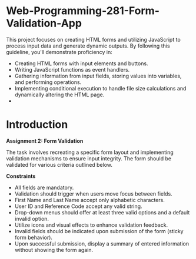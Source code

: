 # Web-Programming-281-Form-Validation-App
This project focuses on creating HTML forms and utilizing JavaScript to process input data and generate dynamic outputs. By following this guideline, you'll demonstrate proficiency in:

* Creating HTML forms with input elements and buttons.
* Writing JavaScript functions as event handlers.
* Gathering information from input fields, storing values into variables, and performing operations.
* Implementing conditional execution to handle file size calculations and dynamically altering the HTML page.
* 
# Introduction
**Assignment 2: Form Validation**

The task involves recreating a specific form layout and implementing validation mechanisms to ensure input integrity. The form should be validated for various criteria outlined below.

**Constraints**
* All fields are mandatory.
* Validation should trigger when users move focus between fields.
* First Name and Last Name accept only alphabetic characters.
* User ID and Reference Code accept any valid string.
* Drop-down menus should offer at least three valid options and a default invalid option.
* Utilize icons and visual effects to enhance validation feedback.
* Invalid fields should be indicated upon submission of the form (sticky form behavior).
* Upon successful submission, display a summary of entered information without showing the form again.
